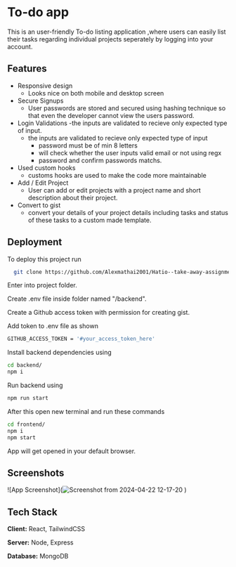 # To-do app

This is an user-friendly To-do listing application ,where users can easily list their tasks regarding individual projects seperately by logging into your account.


## Features

- Responsive design 
    - Looks nice on both mobile and desktop screen
- Secure Signups
    - User passwords are stored and secured using hashing technique so that even the developer cannot view the users password.
- Login Validations
    -the inputs are validated to recieve only expected type of input.
    - the inputs are validated to recieve only expected type of input
        - password must be of min 8 letters
        - will check whether the user inputs valid email or not using regx
        - password and confirm passwords matchs.
- Used custom hooks
    - customs hooks are used to make the code more maintainable
- Add / Edit Project
    - User can add or edit projects with a project name and short description about their project.
- Convert to gist
    - convert your details of your project details including tasks and status of these tasks to a custom made template.


## Deployment

To deploy this project run

```bash
  git clone https://github.com/Alexmathai2001/Hatio--take-away-assignment---todo.git
```

Enter into project folder.

Create .env file inside folder named "/backend".

Create a Github access token with permission for creating gist.

Add token to .env file as shown 

```bash
GITHUB_ACCESS_TOKEN = '#your_access_token_here'
```

Install backend dependencies using 
```bash
cd backend/
npm i 
```
Run backend using 
```bash
npm run start
```
After this open new terminal and run these commands
```bash
cd frontend/
npm i
npm start
```
App will get opened in your default browser.


## Screenshots

![App Screenshot](![Screenshot from 2024-04-22 12-17-20](https://github.com/Alexmathai2001/Hatio--take-away-assignment---todo/assets/69806852/306c9b1c-38fd-4d09-b4d7-20fdae7299a3)
)


## Tech Stack

**Client:** React, TailwindCSS

**Server:** Node, Express

**Database:** MongoDB


